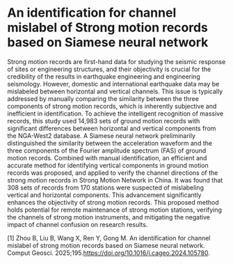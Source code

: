 # An identification for channel mislabel of Strong motion records based on Siamese neural network
Strong motion records are first-hand data for studying the seismic response of sites or engineering structures, and their objectivity is crucial for the credibility of the results in earthquake engineering and engineering seismology. However, domestic and international earthquake data may be mislabeled between horizontal and vertical channels. This issue is typically addressed by manually comparing the similarity between the three components of strong motion records, which is inherently subjective and inefficient in identification. To achieve the intelligent recognition of massive records, this study used 14,983 sets of ground motion records with significant differences between horizontal and vertical components from the NGA-West2 database. A Siamese neural network preliminarily distinguished the similarity between the acceleration waveform and the three components of the Fourier amplitude spectrum (FAS) of ground motion records. Combined with manual identification, an efficient and accurate method for identifying vertical components in ground motion records was proposed, and applied to verify the channel directions of the strong motion records in Strong Motion Network in China. It was found that 308 sets of records from 170 stations were suspected of mislabeling vertical and horizontal components. This advancement significantly enhances the objectivity of strong motion records. This proposed method holds potential for remote maintenance of strong motion stations, verifying the channels of strong motion instruments, and mitigating the negative impact of channel confusion on research results.

[1] Zhou B, Liu B, Wang X, Ren Y, Gong M. An identification for channel mislabel of strong motion records based on Siamese neural network. Comput Geosci. 2025;195.https://doi.org/10.1016/j.cageo.2024.105780.
